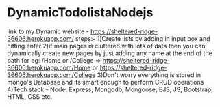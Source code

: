 # DynamicTodolistaNodejs
link to my Dynamic website - https://sheltered-ridge-36606.herokuapp.com/
steps:-
    1)Create lists by adding in input box and hitting enter
    2)if main pages is cluttered with lots of data then you can dynamically create new pages by just adding any name at the end of the path
      for eg: /Home or /College => https://sheltered-ridge-36606.herokuapp.com/Home or https://sheltered-ridge-36606.herokuapp.com/College
    3)Don't worry everything is stored in mongo's Database and its smart enough to perform CRUD operations
    4)Tech stack - Node, Express, Mongodb, Mongoose, EJS, JS, Bootstrap, HTML, CSS etc. 
  
